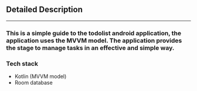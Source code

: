 ## Detailed Description
---------------
### This is a simple guide to the todolist android application, the application uses the MVVM model. The application provides the stage to manage tasks in an effective and simple way.
### Tech stack
- Kotlin (MVVM model)
- Room database

